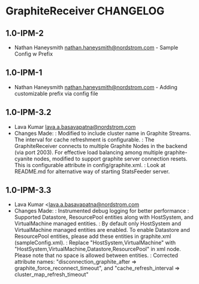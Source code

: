GraphiteReceiver CHANGELOG
==========================

1.0-IPM-2
---------
- Nathan Haneysmith <nathan.haneysmith@nordstrom.com> - Sample Config w Prefix

1.0-IPM-1
---------
- Nathan Haneysmith <nathan.haneysmith@nordstrom.com> - Adding customizable
  prefix via config file

1.0-IPM-3.2
-----------
- Lava Kumar <lava.a.basavapatna@nordstrom.com>
- Changes Made:
    : Modified to include cluster name in Graphite Streams. The interval for cache refreshment is configurable.
    : The GraphiteReceiver connects to multiple Graphite Nodes in the backend (via port 2003). For effective load balancing
      among multiple graphite-cyanite nodes, modified to support graphite server connection resets. This is configurable
      attribute in config/graphite.xml.
    : Look at README.md for alternative way of starting StatsFeeder server.

1.0-IPM-3.3
-----------
- Lava Kumar <lava.a.basavapatna@nordstrom.com
- Changes Made:
    : Instrumented debug logging for better performance
    : Supported Datastore, ResourcePool entities along with HostSystem, and VirtualMachine managed entities.
    : By default only HostSystem and VirtualMachine managed entities are enabled. To enable Datastore and ResourcePool entities, please add these entities
        in graphite.xml (sampleConfig.xml).
        : Replace "<childType>HostSystem,VirtualMachine</childType>" with "<childType>HostSystem,VirtualMachine,Datastore,ResourcePool</childType>" in <entities> xml node.
            Please note that no space is allowed between entities.
    : Corrected attribute names: "disconnection_graphite_after => graphite_force_reconnect_timeout", and "cache_refresh_interval => cluster_map_refresh_timeout"

